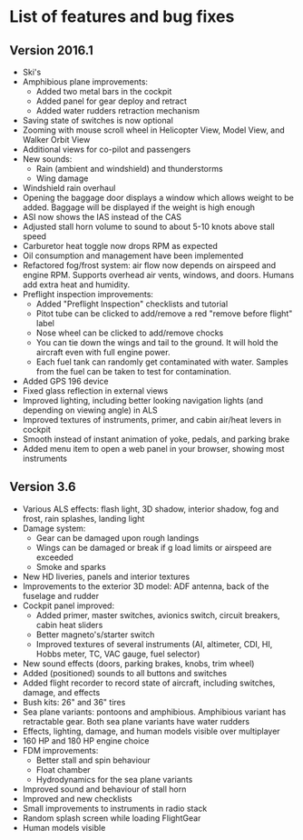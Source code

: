 List of features and bug fixes
==============================

Version 2016.1
--------------

* Ski's
* Amphibious plane improvements:
    - Added two metal bars in the cockpit
    - Added panel for gear deploy and retract
    - Added water rudders retraction mechanism
* Saving state of switches is now optional
* Zooming with mouse scroll wheel in Helicopter View, Model View, and
  Walker Orbit View
* Additional views for co-pilot and passengers
* New sounds:
    - Rain (ambient and windshield) and thunderstorms
    - Wing damage
* Windshield rain overhaul
* Opening the baggage door displays a window which allows weight to be
  added. Baggage will be displayed if the weight is high enough
* ASI now shows the IAS instead of the CAS
* Adjusted stall horn volume to sound to about 5-10 knots above stall speed
* Carburetor heat toggle now drops RPM as expected
* Oil consumption and management have been implemented
* Refactored fog/frost system: air flow now depends on airspeed and
  engine RPM. Supports overhead air vents, windows, and doors. Humans
  add extra heat and humidity.
* Preflight inspection improvements:
    - Added "Preflight Inspection" checklists and tutorial
    - Pitot tube can be clicked to add/remove a red "remove before flight" label
    - Nose wheel can be clicked to add/remove chocks
    - You can tie down the wings and tail to the ground. It will hold
      the aircraft even with full engine power.
    - Each fuel tank can randomly get contaminated with water. Samples
      from the fuel can be taken to test for contamination.
* Added GPS 196 device
* Fixed glass reflection in external views
* Improved lighting, including better looking navigation lights (and
  depending on viewing angle) in ALS
* Improved textures of instruments, primer, and cabin air/heat levers in cockpit
* Smooth instead of instant animation of yoke, pedals, and parking brake
* Added menu item to open a web panel in your browser, showing most instruments

Version 3.6
-----------

* Various ALS effects: flash light, 3D shadow, interior shadow, fog and
  frost, rain splashes, landing light
* Damage system:
    - Gear can be damaged upon rough landings
    - Wings can be damaged or break if g load limits or airspeed are exceeded
    - Smoke and sparks
* New HD liveries, panels and interior textures
* Improvements to the exterior 3D model: ADF antenna, back of the
  fuselage and rudder
* Cockpit panel improved:
    - Added primer, master switches, avionics switch, circuit breakers,
      cabin heat sliders
    - Better magneto's/starter switch
    - Improved textures of several instruments (AI, altimeter, CDI, HI,
      Hobbs meter, TC, VAC gauge, fuel selector)
* New sound effects (doors, parking brakes, knobs, trim wheel)
* Added (positioned) sounds to all buttons and switches
* Added flight recorder to record state of aircraft, including switches,
  damage, and effects
* Bush kits: 26" and 36" tires
* Sea plane variants: pontoons and amphibious. Amphibious variant has
  retractable gear. Both sea plane variants have water rudders
* Effects, lighting, damage, and human models visible over multiplayer
* 160 HP and 180 HP engine choice
* FDM improvements:
    - Better stall and spin behaviour
    - Float chamber
    - Hydrodynamics for the sea plane variants
* Improved sound and behaviour of stall horn
* Improved and new checklists
* Small improvements to instruments in radio stack
* Random splash screen while loading FlightGear
* Human models visible
